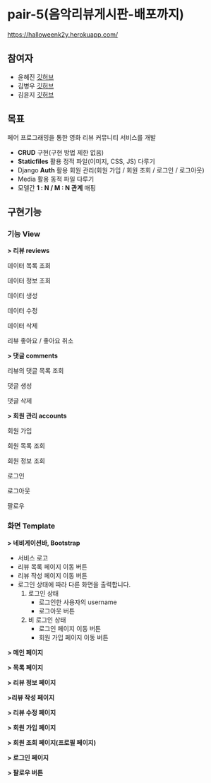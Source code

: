 # pair-5(음악리뷰게시판-배포까지)
https://halloweenk2y.herokuapp.com/
## 참여자

- 윤혜진 [깃허브](https://github.com/hyejinny97)
- 김병우 [깃허브](https://github.com/BuildEnough)
- 김윤지 [깃허브](https://github.com/YoonDii)

## 목표

페어 프로그래밍을 통한 영화 리뷰 커뮤니티 서비스를 개발

- **CRUD** 구현(구현 방법 제한 없음)
- **Staticfiles** 활용 정적 파일(이미지, CSS, JS) 다루기
- Django **Auth** 활용 회원 관리(회원 가입 / 회원 조회 / 로그인 / 로그아웃)
- Media 활용 동적 파일 다루기
- 모델간 **1 : N / M : N 관계** 매핑

## 구현기능

### 기능 View

**> 리뷰 reviews**

데이터 목록 조회

데이터 정보 조회

데이터 생성

데이터 수정

데이터 삭제

리뷰 좋아요 / 좋아요 취소

**> 댓글 comments**

리뷰의 댓글 목록 조회

댓글 생성

댓글 삭제

**> 회원 관리 accounts**

회원 가입

회원 목록 조회

회원 정보 조회

로그인

로그아웃

팔로우

### 화면 Template

**> 네비게이션바, Bootstrap <nav>**

- 서비스 로고
- 리뷰 목록 페이지 이동 버튼
- 리뷰 작성 페이지 이동 버튼
- 로그인 상태에 따라 다른 화면을 출력합니다.
  1. 로그인 상태
     - 로그인한 사용자의 username
     - 로그아웃 버튼
  2. 비 로그인 상태
     - 로그인 페이지 이동 버튼
     - 회원 가입 페이지 이동 버튼

**> 메인 페이지**

**> 목록 페이지**

**> 리뷰 정보 페이지**

**>리뷰 작성 페이지**

**> 리뷰 수정 페이지**

**> 회원 가입 페이지**

**> 회원 조회 페이지(프로필 페이지)**

**> 로그인 페이지**

**> 팔로우 버튼**
